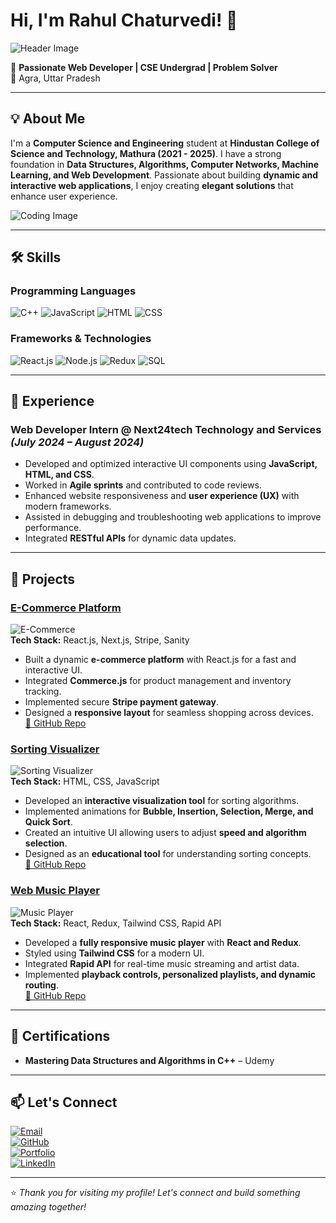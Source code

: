 # Hi, I'm Rahul Chaturvedi! 👋

![Header Image](https://via.placeholder.com/1200x400?text=Welcome+to+My+GitHub+Profile)

🚀 **Passionate Web Developer | CSE Undergrad | Problem Solver**  
📍 Agra, Uttar Pradesh  

---

## 💡 About Me
I'm a **Computer Science and Engineering** student at **Hindustan College of Science and Technology, Mathura (2021 - 2025)**. I have a strong foundation in **Data Structures, Algorithms, Computer Networks, Machine Learning, and Web Development**. Passionate about building **dynamic and interactive web applications**, I enjoy creating **elegant solutions** that enhance user experience.

![Coding Image](https://via.placeholder.com/800x400?text=Coding+is+Fun)

---

## 🛠️ Skills
### **Programming Languages**  
![C++](https://img.shields.io/badge/C++-blue?style=for-the-badge&logo=c%2B%2B) ![JavaScript](https://img.shields.io/badge/JavaScript-yellow?style=for-the-badge&logo=javascript) ![HTML](https://img.shields.io/badge/HTML-orange?style=for-the-badge&logo=html5) ![CSS](https://img.shields.io/badge/CSS-blue?style=for-the-badge&logo=css3)  

### **Frameworks & Technologies**  
![React.js](https://img.shields.io/badge/React.js-61DAFB?style=for-the-badge&logo=react) ![Node.js](https://img.shields.io/badge/Node.js-339933?style=for-the-badge&logo=node.js) ![Redux](https://img.shields.io/badge/Redux-764ABC?style=for-the-badge&logo=redux) ![SQL](https://img.shields.io/badge/SQL-4479A1?style=for-the-badge&logo=postgresql)

---

## 🌟 Experience
### **Web Developer Intern** @ Next24tech Technology and Services *(July 2024 – August 2024)*
- Developed and optimized interactive UI components using **JavaScript, HTML, and CSS**.
- Worked in **Agile sprints** and contributed to code reviews.
- Enhanced website responsiveness and **user experience (UX)** with modern frameworks.
- Assisted in debugging and troubleshooting web applications to improve performance.
- Integrated **RESTful APIs** for dynamic data updates.

---

## 🚀 Projects
### [E-Commerce Platform](https://e-commerce-platform-silk.vercel.app/)  
![E-Commerce](https://via.placeholder.com/600x300?text=E-Commerce+Platform)  
**Tech Stack:** React.js, Next.js, Stripe, Sanity  
- Built a dynamic **e-commerce platform** with React.js for a fast and interactive UI.
- Integrated **Commerce.js** for product management and inventory tracking.
- Implemented secure **Stripe payment gateway**.
- Designed a **responsive layout** for seamless shopping across devices.  
[🔗 GitHub Repo](https://github.com/RAHULCHATURVEDI000/E-Commerce-platform)  

### [Sorting Visualizer](https://sorting-visualiser-rouge.vercel.app/)  
![Sorting Visualizer](https://via.placeholder.com/600x300?text=Sorting+Visualizer)  
**Tech Stack:** HTML, CSS, JavaScript  
- Developed an **interactive visualization tool** for sorting algorithms.
- Implemented animations for **Bubble, Insertion, Selection, Merge, and Quick Sort**.
- Created an intuitive UI allowing users to adjust **speed and algorithm selection**.
- Designed as an **educational tool** for understanding sorting concepts.  
[🔗 GitHub Repo](https://github.com/RAHULCHATURVEDI000/sorting-visualiser)  

### [Web Music Player](https://project-music-player-main-seven.vercel.app/)  
![Music Player](https://via.placeholder.com/600x300?text=Web+Music+Player)  
**Tech Stack:** React, Redux, Tailwind CSS, Rapid API  
- Developed a **fully responsive music player** with **React and Redux**.
- Styled using **Tailwind CSS** for a modern UI.
- Integrated **Rapid API** for real-time music streaming and artist data.
- Implemented **playback controls, personalized playlists, and dynamic routing**.  
[🔗 GitHub Repo](https://github.com/RAHULCHATURVEDI000/project_music_player-main)  

---

## 📜 Certifications
- **Mastering Data Structures and Algorithms in C++** – Udemy  

---

## 📫 Let's Connect
[![Email](https://img.shields.io/badge/Email-D14836?style=for-the-badge&logo=gmail&logoColor=white)](mailto:rahulchaturvedi8989@gmail.com)  
[![GitHub](https://img.shields.io/badge/GitHub-181717?style=for-the-badge&logo=github)](https://github.com/RAHULCHATURVEDI000)  
[![Portfolio](https://img.shields.io/badge/Portfolio-ff69b4?style=for-the-badge&logo=google-chrome)](https://rahul-portfolio-three.vercel.app)  
[![LinkedIn](https://img.shields.io/badge/LinkedIn-0077B5?style=for-the-badge&logo=linkedin)](https://www.linkedin.com/in/rahul-chaturvedi-061a90222/)  

---

⭐️ *Thank you for visiting my profile! Let's connect and build something amazing together!*
